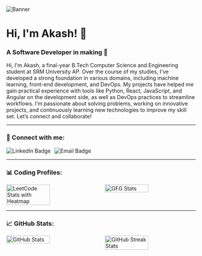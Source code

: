 <!-- Banner -->
![Banner](https://drive.google.com/uc?export=view&id=1AglJzeRiwOxeeOcrCxad1NKSUyvpAjxH)

# Hi, I'm Akash! 👋  
### A Software Developer in making 🚀

Hi, I'm Akash, a final-year B.Tech Computer Science and Engineering student at SRM University AP. Over the course of my studies, I’ve developed a strong foundation in various domains, including machine learning, front-end development, and DevOps. My projects have helped me gain practical experience with tools like Python, React, JavaScript, and Angular on the development side, as well as DevOps practices to streamline workflows. I’m passionate about solving problems, working on innovative projects, and continuously learning new technologies to improve my skill set. Let’s connect and collaborate!

---

### 🔗 Connect with me:

<div style="display: flex; align-items: center; gap: 10px;">
  <a href="https://www.linkedin.com/in/akash-ghosh-7b6b7127a" style="text-decoration: none;">
    <img src="https://img.shields.io/badge/LinkedIn-0077b5?style=for-the-badge&logo=linkedin&logoColor=white" alt="LinkedIn Badge">
  </a>
  <a href="mailto:akashghosh1906@gmail.com" style="text-decoration: none;">
    <img src="https://img.shields.io/badge/Email-D44638?style=for-the-badge&logo=gmail&logoColor=white" alt="Email Badge">
  </a>
</div>

---

### 📊 Coding Profiles:

<div style="display: flex; justify-content: space-between;">
  <img src="https://leetcard.jacoblin.cool/akashghosh19062003?theme=dark&ext=heatmap" alt="LeetCode Stats with Heatmap" width="48%" />
  <img src="https://geeks-for-geeks-stats-card.vercel.app/?username=akash_gh" alt="GFG Stats" width="48%" />
</div>

---

### 📈 GitHub Stats:

<div style="display: flex; justify-content: space-between;">
  <img src="https://github-readme-stats.vercel.app/api?username=akashgh003&show_icons=true&theme=radical" alt="GitHub Stats" width="48%" />
  <img src="https://github-readme-streak-stats.herokuapp.com/?user=akashgh003&theme=radical" alt="GitHub Streak Stats" width="48%" />
</div>


